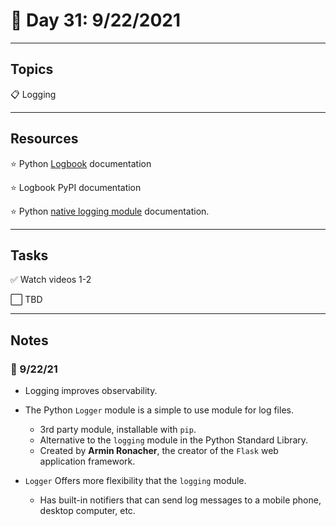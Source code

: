 # :calendar: Day 31: 9/22/2021

---

## Topics

:clipboard: Logging

---

## Resources

:star: Python [Logbook](https://logbook.readthedocs.io/en/stable/) documentation

:star: Logbook PyPI documentation

:star: Python [native logging module](https://docs.python.org/3/library/logging.html) documentation.

---

## Tasks

:white_check_mark: Watch videos 1-2

:white_large_square: TBD

---

## Notes

### :notebook: 9/22/21

- Logging improves observability.
- The Python `Logger` module is a simple to use module for log files.
  - 3rd party module, installable with `pip`.
  - Alternative to the `logging` module in the Python Standard Library.
  - Created by **Armin Ronacher**, the creator of the `Flask` web application framework.

- `Logger` Offers more flexibility that the `logging` module.
  - Has built-in notifiers that can send log messages to a mobile phone, desktop computer, etc.
